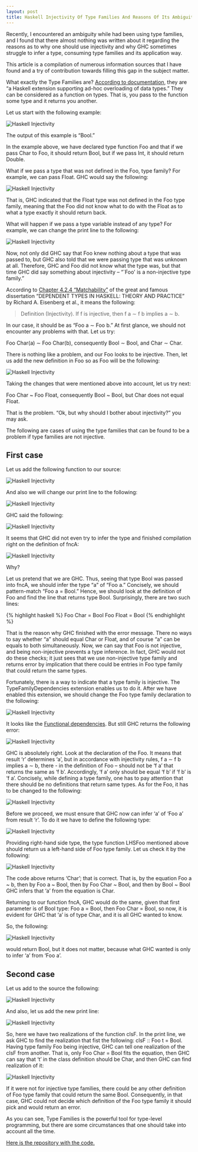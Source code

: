 ```yaml
---
layout: post
title: Haskell Injectivity Of Type Families And Reasons Of Its Ambiguity
---
```


Recently, I encountered an ambiguity while had been using type families, and I found that there almost nothing was written about it regarding the reasons as to why one should use injectivity and why GHC sometimes struggle to infer a type, consuming type families and its application way.

This article is a compilation of numerous information sources that I have found and a try of contribution towards filling this gap in the subject matter.

What exactly the Type Families are? [According to documentation]( https://wiki.haskell.org/GHC/Type_families), they are “a Haskell extension supporting ad-hoc overloading of data types.” They can be considered as a function on types. That is, you pass to the function some type and it returns you another.

Let us start with the following example:

![Haskell Injectivity](/images/haskell-injectivity-1.png "Haskell Injectivity")

The output of this example is “Bool.”

In the example above, we have declared type function Foo and that if we pass Char to Foo, it should return Bool, but if we pass Int, it should return Double.

What if we pass a type that was not defined in the Foo, type family? For example, we can pass Float. GHC would say the following:

![Haskell Injectivity](/images/haskell-injectivity-2.png "Haskell Injectivity")

That is, GHC indicated that the Float type was not defined in the Foo type family, meaning that the Foo did not know what to do with the Float as to what a type exactly it should return back.

What will happen if we pass a type variable instead of any type? For example, we can change the print line to the following:

![Haskell Injectivity](/images/haskell-injectivity-3.png "Haskell Injectivity")

Now, not only did GHC say that Foo knew nothing about a type that was passed to, but GHC also told that we were passing type that was unknown at all. Therefore, GHC and Foo did not know what the type was, but that time GHC did say something about injectivity – “`Foo' is a non-injective type family.”

According to [Chapter 4.2.4 “Matchability”]( http://www.cis.upenn.edu/~sweirich/papers/eisenberg-thesis.pdf) of the great and famous dissertation “DEPENDENT TYPES IN HASKELL: THEORY AND PRACTICE” by Richard A. Eisenberg et al., it means the following:

> Definition (Injectivity). If f is injective, then f a ∼ f b implies a ∼ b.

In our case, it should be as “Foo a ∼ Foo b.” At first glance, we should not encounter any problems with that. Let us try:

Foo Char(a) ∼  Foo Char(b), consequently Bool ∼ Bool, and Char ∼ Char.

There is nothing like a problem, and our Foo looks to be injective. Then, let us add the new definition in Foo so as Foo will be the following:

![Haskell Injectivity](/images/haskell-injectivity-4.png "Haskell Injectivity")

Taking the changes that were mentioned above into account, let us try next:

Foo Char ~ Foo Float, consequently Bool ~ Bool, but Char does not equal Float.

That is the problem. “Ok, but why should I bother about injectivity?” you may ask.

The following are cases of using the type families that can be found to be a problem if type families are not injective.

## First case

Let us add the following function to our source:

![Haskell Injectivity](/images/haskell-injectivity-5.png "Haskell Injectivity")

And also we will change our print line to the following: 

![Haskell Injectivity](/images/haskell-injectivity-6.png "Haskell Injectivity")

GHC said the following: 

![Haskell Injectivity](/images/haskell-injectivity-7.png "Haskell Injectivity")

It seems that GHC did not even try to infer the type and finished compilation right on the definition of fncA:

![Haskell Injectivity](/images/haskell-injectivity-8.png "Haskell Injectivity")

Why?

Let us pretend that we are GHC. Thus, seeing that type Bool was passed into fncA, we should infer the type “a” of “Foo a.” Concisely, we should pattern-match “Foo a = Bool.” Hence, we should look at the definition of Foo and find the line that returns type Bool. Surprisingly, there are two such lines:

{% highlight haskell %}
  Foo Char = Bool
  Foo Float = Bool
{% endhighlight %}

That is the reason why GHC finished with the error message. There no ways to say whether “a” should equal Char or Float, and of course “a” can be equals to both simultaneously. Now, we can say that Foo is not injective, and being non-injective prevents a type inference. In fact, GHC would not do these checks; it just sees that we use non-injective type family and returns error by implication that there could be entries in Foo type family that could return the same types.

Fortunately, there is a way to indicate that a type family is injective. The TypeFamilyDependencies extension enables us to do it. After we have enabled this extension, we should change the Foo type family declaration to the following:

![Haskell Injectivity](/images/haskell-injectivity-9.png "Haskell Injectivity")

It looks like the [Functional dependencies]( https://wiki.haskell.org/Functional_dependencies). But still GHC returns the following error:

![Haskell Injectivity](/images/haskell-injectivity-10.png "Haskell Injectivity")
 
GHC is absolutely right. Look at the declaration of the Foo. It means that result ‘r’ determines ‘a’, but in accordance with injectivity rules, f a ∼ f b implies a ∼ b, there - in the definition of Foo – should not be ‘f a’ that returns the same as ‘f b’. Accordingly, ‘f a’ only should be equal ‘f b’ if ‘f b’ is ‘f a’. Concisely, while defining a type family, one has to pay attention that there should be no definitions that return same types.
As for the Foo, it has to be changed to the following:

![Haskell Injectivity](/images/haskell-injectivity-11.png "Haskell Injectivity")
 
Before we proceed, we must ensure that GHC now can infer ‘a’ of ‘Foo a’ from result ‘r’. To do it we have to define the following type:

![Haskell Injectivity](/images/haskell-injectivity-12.png "Haskell Injectivity")
 
Providing right-hand side type, the type function LHSFoo mentioned above should return us a left-hand side of Foo type family.
Let us check it by the following:

![Haskell Injectivity](/images/haskell-injectivity-13.png "Haskell Injectivity")

The code above returns ‘Char’; that is correct. That is, by the equation Foo a ~ b, then by Foo a ~ Bool, then by Foo Char ~ Bool, and then by Bool ~ Bool GHC infers that ‘a’ from the equation is Char.

Returning to our function fncA, GHC would do the same, given that first parameter is of Bool type: Foo a = Bool, then Foo Char = Bool, so now, it is evident for GHC that ‘a’ is of type Char, and it is all GHC wanted to know.

So, the following:

![Haskell Injectivity](/images/haskell-injectivity-14.png "Haskell Injectivity")

would return Bool, but it does not matter, because what GHC wanted is only to infer ‘a’ from ‘Foo a’.

## Second case

Let us add to the source the following:

![Haskell Injectivity](/images/haskell-injectivity-15.png "Haskell Injectivity")
 
And also, let us add the new print line:

![Haskell Injectivity](/images/haskell-injectivity-16.png "Haskell Injectivity")
 
So, here we have two realizations of the function clsF. In the print line, we ask GHC to find the realization that fist the following: clsF :: Foo t = Bool. Having type family Foo being injective, GHC can tell one realization of the clsF from another. That is, only Foo Char = Bool fits the equation, then GHC can say that ‘t’ in the class definition should be Char, and then GHC can find realization of it:

![Haskell Injectivity](/images/haskell-injectivity-17.png "Haskell Injectivity")

If it were not for injective type families, there could be any other definition of Foo type family that could return the same Bool. Consequently, in that case, GHC could not decide which definition of the Foo type family it should pick and would return an error.

As you can see, Type Families is the powerful tool for type-level programming, but there are some circumstances that one should take into account all the time.

[Here is the repository with the code.](https://github.com/wapxmas/haskell-injectivity)
